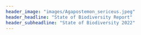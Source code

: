 ```yaml
---
header_image: "images/Agapostemon_sericeus.jpeg"
header_headline: "State of Biodiversity Report"
header_subheadline: "State of Biodiversity 2022"
---
```

